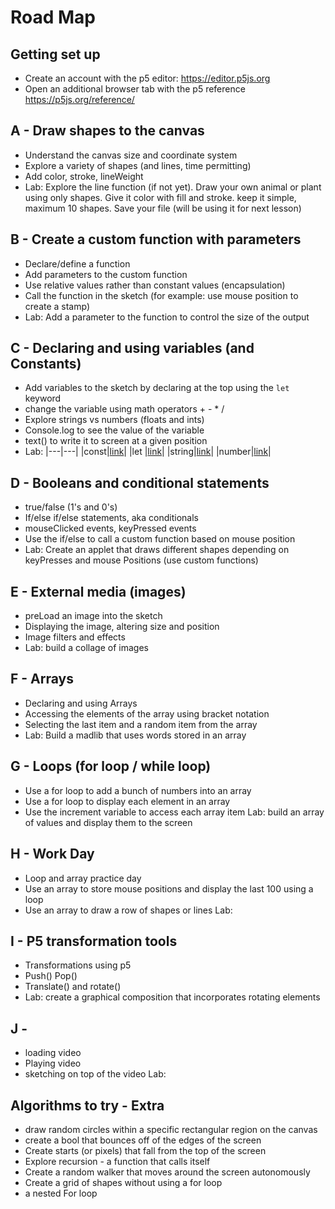 # Road Map
## Getting set up
  * Create an account with the p5 editor: https://editor.p5js.org
  * Open an additional browser tab with the p5 reference https://p5js.org/reference/

## A - Draw shapes to the canvas
  * Understand the canvas size and coordinate system
  * Explore a variety of shapes (and lines, time permitting)
  * Add color, stroke, lineWeight
  * Lab: Explore the line function (if not yet). Draw your own animal or plant using only shapes. Give it color with fill and stroke. keep it simple, maximum 10 shapes. Save your file (will be using it for next lesson)

## B - Create a custom function with parameters
  * Declare/define a function
  * Add parameters to the custom function
  * Use relative values rather than constant values (encapsulation)
  * Call the function in the sketch (for example: use mouse position to create a stamp)
  * Lab: Add a parameter to the function to control the size of the output

## C - Declaring and using variables (and Constants)
  * Add variables to the sketch by declaring at the top using the `let` keyword
  * change the variable using math operators + - * /
  * Explore strings vs numbers (floats and ints)
  * Console.log to see the value of the variable
  * text() to write it to screen at a given position
  * Lab:
  |---|---|
  |const|[link](https://developer.mozilla.org/en-US/docs/Web/JavaScript/Reference/Statements/const)|
  |let |[link](https://developer.mozilla.org/en-US/docs/Web/JavaScript/Reference/Statements/let)|
  |string|[link](https://developer.mozilla.org/en-US/docs/Web/JavaScript/Reference/Global_Objects/String)|
  |number|[link](https://developer.mozilla.org/en-US/docs/Web/JavaScript/Data_structures#number_type)|

## D - Booleans and conditional statements
  * true/false (1's and 0's)
  * If/else if/else statements, aka conditionals
  * mouseClicked events, keyPressed events
  * Use the if/else to call a custom function based on mouse position
  * Lab: Create an applet that draws different shapes depending on keyPresses and mouse Positions (use custom functions)

## E - External media (images)
  * preLoad an image into the sketch
  * Displaying the image, altering size and position
  * Image filters and effects
  * Lab: build a collage of images

## F - Arrays
  * Declaring and using Arrays
  * Accessing the elements of the array using bracket notation
  * Selecting the last item and a random item from the array
  * Lab: Build a madlib that uses words stored in an array

## G - Loops (for loop / while loop)
  * Use a for loop to add a bunch of numbers into an array
  * Use a for loop to display each element in an array
  * Use the increment variable to access each array item
  Lab: build an array of values and display them to the screen

## H - Work Day
  * Loop and array practice day
  * Use an array to store mouse positions and display the last 100 using a loop
  * Use an array to draw a row of shapes or lines
  Lab:

## I - P5 transformation tools
  * Transformations using p5
  * Push() Pop()
  * Translate() and rotate()
  * Lab: create a graphical composition that incorporates rotating elements

## J -
  * loading video
  * Playing video
  * sketching on top of the video
  Lab:  



## Algorithms to try - Extra
* draw random circles within a specific rectangular region on the canvas
* create a bool that bounces off of the edges of the screen
* Create starts (or pixels) that fall from the top of the screen
* Explore recursion - a function that calls itself
* Create a random walker that moves around the screen autonomously
* Create a grid of shapes without using a for loop
* a nested For loop
